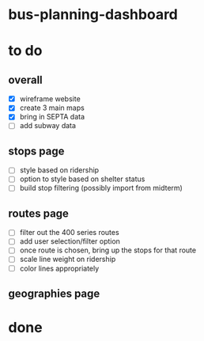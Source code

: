 # bus-planning-dashboard

# to do

## overall
- [x] wireframe website
- [x] create 3 main maps
- [x] bring in SEPTA data
- [ ] add subway data

## stops page
- [ ] style based on ridership
- [ ] option to style based on shelter status
- [ ] build stop filtering (possibly import from midterm)

## routes page
- [ ] filter out the 400 series routes
- [ ] add user selection/filter option
- [ ] once route is chosen, bring up the stops for that route
- [ ] scale line weight on ridership
- [ ] color lines appropriately

## geographies page


# done
